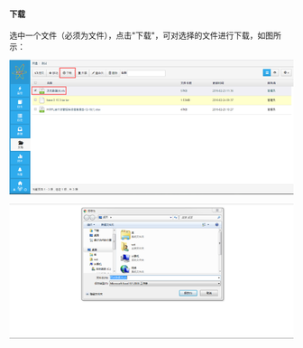 #### 下载

选中一个文件（必须为文件），点击"下载"，可对选择的文件进行下载，如图所示：

![下载](..\images\下载1.png)

![下载](..\images\下载2.png)

